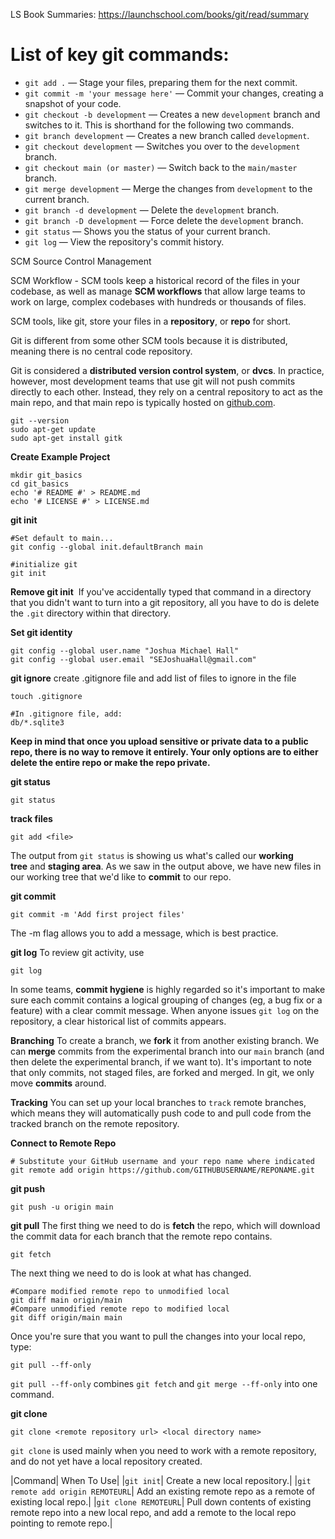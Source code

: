 LS Book Summaries:
https://launchschool.com/books/git/read/summary

# List of key git commands:

- `git add .` — Stage your files, preparing them for the next commit.
- `git commit -m 'your message here'` — Commit your changes, creating a snapshot of your code.
- `git checkout -b development` — Creates a new `development` branch and switches to it. This is shorthand for the following two commands.
- `git branch development` — Creates a new branch called `development`.
- `git checkout development` — Switches you over to the `development` branch.
- `git checkout main (or master)` — Switch back to the `main/master` branch.
- `git merge development` — Merge the changes from `development` to the current branch.
- `git branch -d development` — Delete the `development` branch.
- `git branch -D development` — Force delete the `development` branch.
- `git status` — Shows you the status of your current branch.
- `git log` — View the repository's commit history.

SCM Source Control Management

SCM Workflow - SCM tools keep a historical record of the files in your codebase, as well as manage **SCM workflows** that allow large teams to work on large, complex codebases with hundreds or thousands of files.

SCM tools, like git, store your files in a **repository**, or **repo** for short.

Git is different from some other SCM tools because it is distributed, meaning there is no central code repository.

Git is considered a **distributed version control system**, or **dvcs**. In practice, however, most development teams that use git will not push commits directly to each other. Instead, they rely on a central repository to act as the main repo, and that main repo is typically hosted on [github.com](https://github.com/).

``` 
git --version
sudo apt-get update
sudo apt-get install gitk
```

**Create Example Project**
```
mkdir git_basics 
cd git_basics 
echo '# README #' > README.md 
echo '# LICENSE #' > LICENSE.md
```

**git init**
```
#Set default to main...
git config --global init.defaultBranch main

#initialize git
git init
```

**Remove git init**
 If you've accidentally typed that command in a directory that you didn't want to turn into a git repository, all you have to do is delete the `.git` directory within that directory.

**Set git identity**
```
git config --global user.name "Joshua Michael Hall"
git config --global user.email "SEJoshuaHall@gmail.com"
```

**git ignore**
create .gitignore file and add list of files to ignore in the file
```
touch .gitignore

#In .gitignore file, add:
db/*.sqlite3
```

**Keep in mind that once you upload sensitive or private data to a public repo, there is no way to remove it entirely. Your only options are to either delete the entire repo or make the repo private.**

**git status**
```
git status
```

**track files**
```
git add <file>
```

The output from `git status` is showing us what's called our **working tree** and **staging area**. As we saw in the output above, we have new files in our working tree that we'd like to **commit** to our repo.

**git commit**
```
git commit -m 'Add first project files'
```
The -m flag allows you to add a message, which is best practice.

**git log**
To review git activity, use
```
git log
```

In some teams, **commit hygiene** is highly regarded so it's important to make sure each commit contains a logical grouping of changes (eg, a bug fix or a feature) with a clear commit message. When anyone issues `git log` on the repository, a clear historical list of commits appears.

**Branching**
To create a branch, we **fork** it from another existing branch. We can **merge** commits from the experimental branch into our `main` branch (and then delete the experimental branch, if we want to). It's important to note that only commits, not staged files, are forked and merged. In git, we only move **commits** around.

**Tracking**
You can set up your local branches to `track` remote branches, which means they will automatically push code to and pull code from the tracked branch on the remote repository.

**Connect to Remote Repo**
```
# Substitute your GitHub username and your repo name where indicated 
git remote add origin https://github.com/GITHUBUSERNAME/REPONAME.git
```

**git push**
```
git push -u origin main
```

**git pull**
The first thing we need to do is **fetch** the repo, which will download the commit data for each branch that the remote repo contains.
```
git fetch
```
The next thing we need to do is look at what has changed.
```
#Compare modified remote repo to unmodified local
git diff main origin/main
#Compare unmodified remote repo to modified local
git diff origin/main main
```
Once you're sure that you want to pull the changes into your local repo, type:
```terminal
git pull --ff-only
```
`git pull --ff-only` combines `git fetch` and `git merge --ff-only` into one command.

**git clone**
```
git clone <remote repository url> <local directory name>
```
`git clone` is used mainly when you need to work with a remote repository, and do not yet have a local repository created.

|Command|                                            When To Use|
|`git init`|                                             Create a new local repository.|
|`git remote add origin REMOTEURL`|     Add an existing remote repo as a remote of existing local repo.|
|`git clone REMOTEURL`|                          Pull down contents of existing remote repo into a new local repo, and add a remote to the local repo pointing to remote repo.|

